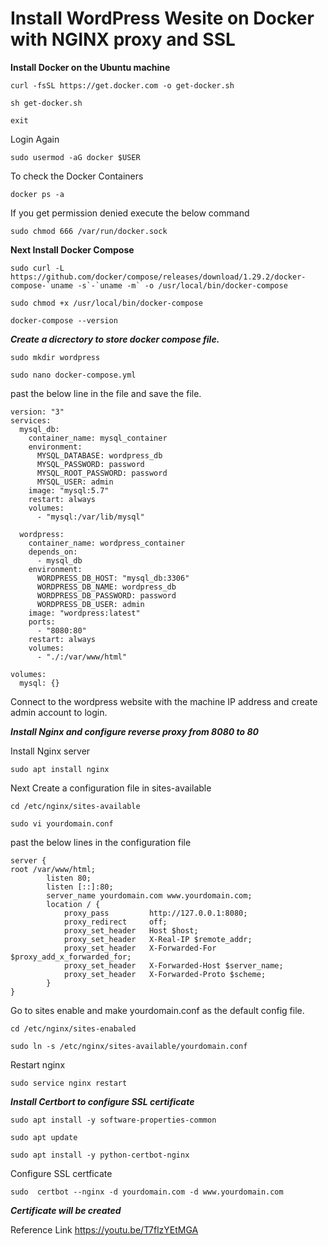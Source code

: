 # Install WordPress Wesite on Docker with NGINX proxy and SSL

****Install Docker on the Ubuntu machine****  
```
curl -fsSL https://get.docker.com -o get-docker.sh
````
```
sh get-docker.sh
````
```
exit
````
Login Again

```
sudo usermod -aG docker $USER 
````
To check the Docker Containers
```
docker ps -a
````
If you get permission denied execute the below command
```
sudo chmod 666 /var/run/docker.sock
````

****Next Install Docker Compose****
```
sudo curl -L https://github.com/docker/compose/releases/download/1.29.2/docker-compose-`uname -s`-`uname -m` -o /usr/local/bin/docker-compose
````
```
sudo chmod +x /usr/local/bin/docker-compose
````
```
docker-compose --version
````
***Create a dicrectory to store docker compose file.***

```
sudo mkdir wordpress
````
```
sudo nano docker-compose.yml
````

past the below line in the file and save the file.

```
version: "3"
services:
  mysql_db:
    container_name: mysql_container
    environment:
      MYSQL_DATABASE: wordpress_db
      MYSQL_PASSWORD: password
      MYSQL_ROOT_PASSWORD: password
      MYSQL_USER: admin
    image: "mysql:5.7"
    restart: always
    volumes:
      - "mysql:/var/lib/mysql"

  wordpress:
    container_name: wordpress_container
    depends_on:
      - mysql_db
    environment:
      WORDPRESS_DB_HOST: "mysql_db:3306"
      WORDPRESS_DB_NAME: wordpress_db
      WORDPRESS_DB_PASSWORD: password
      WORDPRESS_DB_USER: admin
    image: "wordpress:latest"
    ports:
      - "8080:80"
    restart: always
    volumes:
      - "./:/var/www/html"

volumes:
  mysql: {}

````
Connect to the wordpress website with the machine IP address and create admin account to login.

***Install Nginx and configure reverse proxy from 8080 to 80***

Install Nginx server

```
sudo apt install nginx
````
Next Create a configuration file in sites-available

```
cd /etc/nginx/sites-available
````
```
sudo vi yourdomain.conf
````

past the below lines in the configuration file

```
server {
root /var/www/html;
        listen 80; 
        listen [::]:80;
        server_name yourdomain.com www.yourdomain.com;
        location / {
            proxy_pass         http://127.0.0.1:8080;
            proxy_redirect     off;
            proxy_set_header   Host $host;
            proxy_set_header   X-Real-IP $remote_addr;
            proxy_set_header   X-Forwarded-For $proxy_add_x_forwarded_for;
            proxy_set_header   X-Forwarded-Host $server_name;
            proxy_set_header   X-Forwarded-Proto $scheme;
        }
}
````

Go to sites enable and make yourdomain.conf as the default config file.

```
cd /etc/nginx/sites-enabaled
````

```
sudo ln -s /etc/nginx/sites-available/yourdomain.conf
````

Restart nginx
```
sudo service nginx restart
````
***Install Certbort to configure SSL certificate***

```
sudo apt install -y software-properties-common
````

```
sudo apt update
````

```
sudo apt install -y python-certbot-nginx
````

Configure SSL certficate

```
sudo  certbot --nginx -d yourdomain.com -d www.yourdomain.com
````

***Certificate will be created***


Reference Link
https://youtu.be/T7flzYEtMGA



